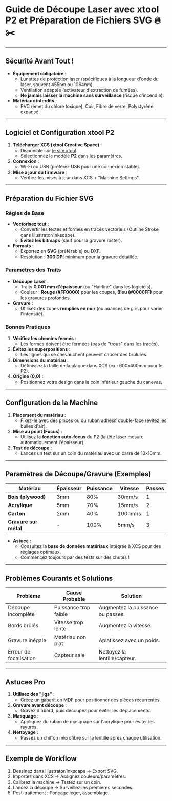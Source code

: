 # Guide de Découpe Laser avec xtool P2 et Préparation de Fichiers SVG 🔥✂️

---

## **Sécurité Avant Tout !**
- **Équipement obligatoire** :
  - Lunettes de protection laser (spécifiques à la longueur d'onde du laser, souvent 455nm ou 1064nm).
  - Ventilation adaptée (activateur d'extraction de fumées).
  - **Ne jamais laisser la machine sans surveillance** (risque d'incendie).
- **Matériaux interdits** :
  - PVC (émet du chlore toxique), Cuir, Fibre de verre, Polystyrène expansé.

---

## **Logiciel et Configuration xtool P2**
1. **Télécharger XCS (xtool Creative Space)** :
   - Disponible sur [le site xtool](https://www.xtool.com/software).
   - Sélectionnez le modèle **P2** dans les paramètres.
2. **Connexion** :
   - Wi-Fi ou USB (préférez USB pour une connexion stable).
3. **Mise à jour du firmware** :
   - Vérifiez les mises à jour dans XCS > "Machine Settings".

---

## **Préparation du Fichier SVG**
### **Règles de Base**
- **Vectorisez tout** :
  - Convertir les textes et formes en tracés vectoriels (Outline Stroke dans Illustrator/Inkscape).
  - **Évitez les bitmaps** (sauf pour la gravure raster).
- **Formats** :
  - Exportez en **SVG** (préférable) ou DXF.
  - Résolution : **300 DPI** minimum pour la gravure détaillée.

### **Paramètres des Traits**
- **Découpe Laser** :
  - Traits **0.001 mm d'épaisseur** (ou "Hairline" dans les logiciels).
  - Couleur : **Rouge (#FF0000)** pour les coupes, **Bleu (#0000FF)** pour les gravures profondes.
- **Gravure** :
  - Utilisez des zones **remplies en noir** (ou nuances de gris pour varier l'intensité).

### **Bonnes Pratiques**
1. **Vérifiez les chemins fermés** :
   - Les formes doivent être fermées (pas de "trous" dans les tracés).
2. **Évitez les superpositions** :
   - Les lignes qui se chevauchent peuvent causer des brûlures.
3. **Dimensions du matériau** :
   - Définissez la taille de la plaque dans XCS (ex : 600x400mm pour le P2).
4. **Origine (0,0)** :
   - Positionnez votre design dans le coin inférieur gauche du canevas.

---

## **Configuration de la Machine**
1. **Placement du matériau** :
   - Fixez-le avec des pinces ou du ruban adhésif double-face (évitez les bulles d'air).
2. **Mise au point (Focus)** :
   - Utilisez la **fonction auto-focus** du P2 (la tête laser mesure automatiquement l'épaisseur).
3. **Test de découpe** :
   - Lancez un test sur un coin du matériau avec un carré de 10x10mm.

---

## **Paramètres de Découpe/Gravure (Exemples)**
| **Matériau**      | **Épaisseur** | **Puissance** | **Vitesse** | **Passes** |
|--------------------|---------------|---------------|-------------|------------|
| **Bois (plywood)** | 3mm           | 80%           | 30mm/s      | 1          |
| **Acrylique**      | 5mm           | 70%           | 15mm/s      | 2          |
| **Carton**         | 2mm           | 40%           | 100mm/s     | 1          |
| **Gravure sur métal** | -        | 100%          | 5mm/s       | 3          |

- **Astuce** :
  - Consultez la **base de données matériaux** intégrée à XCS pour des réglages optimaux.
  - Commencez toujours par des tests sur des chutes !

---

## **Problèmes Courants et Solutions**
| **Problème**               | **Cause Probable**        | **Solution**                      |
|----------------------------|---------------------------|-----------------------------------|
| Découpe incomplète         | Puissance trop faible     | Augmentez la puissance ou passes. |
| Bords brûlés               | Vitesse trop lente        | Augmentez la vitesse.             |
| Gravure inégale            | Matériau non plat         | Aplatissez avec un poids.         |
| Erreur de focalisation     | Capteur sale              | Nettoyez la lentille/capteur.     |

---

## **Astuces Pro**
1. **Utilisez des "jigs"** :
   - Créez un gabarit en MDF pour positionner des pièces récurrentes.
2. **Gravure avant découpe** :
   - Gravez d'abord, puis découpez pour éviter les déplacements.
3. **Masquage** :
   - Appliquez du ruban de masquage sur l'acrylique pour éviter les rayures.
4. **Nettoyage** :
   - Passez un chiffon microfibre sur la lentille après chaque utilisation.

---

## **Exemple de Workflow**
1. Dessinez dans Illustrator/Inkscape → Export SVG.
2. Importez dans XCS → Assignez couleurs/paramètres.
3. Calibrez la machine → Testez sur un coin.
4. Lancez la découpe → Surveillez les premières secondes.
5. Post-traitement : Ponçage léger, assemblage.
